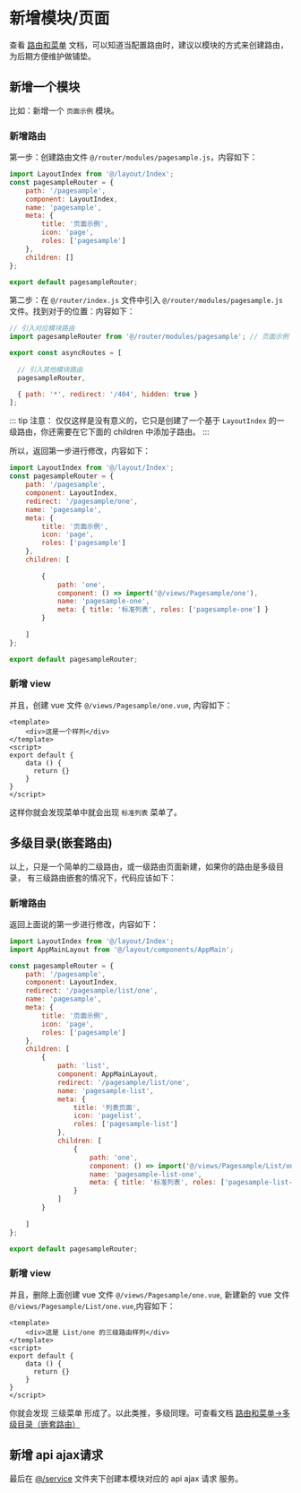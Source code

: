 # 新增模块/页面

查看 [路由和菜单](/guide/basis/router-and-menu.html#路由) 文档，可以知道当配置路由时，建议以模块的方式来创建路由，为后期方便维护做铺垫。

## 新增一个模块

比如：新增一个 `页面示例` 模块。

### 新增路由

第一步：创建路由文件 `@/router/modules/pagesample.js`，内容如下：

```js
import LayoutIndex from '@/layout/Index';
const pagesampleRouter = {
    path: '/pagesample',
    component: LayoutIndex,
    name: 'pagesample',
    meta: {
        title: '页面示例',
        icon: 'page',
        roles: ['pagesample']
    },
    children: []
};

export default pagesampleRouter;
```

第二步：在 `@/router/index.js` 文件中引入 `@/router/modules/pagesample.js` 文件。找到对于的位置：内容如下：

```js
// 引入对应模块路由
import pagesampleRouter from '@/router/modules/pagesample'; // 页面示例

export const asyncRoutes = [
  
  // 引入其他模块路由
  pagesampleRouter,

  { path: '*', redirect: '/404', hidden: true }
];
```

::: tip 注意：
 仅仅这样是没有意义的，它只是创建了一个基于 `LayoutIndex` 的一级路由，你还需要在它下面的 children 中添加子路由。
:::

所以，返回第一步进行修改，内容如下：
```js
import LayoutIndex from '@/layout/Index';
const pagesampleRouter = {
    path: '/pagesample',
    component: LayoutIndex,
    redirect: '/pagesample/one',
    name: 'pagesample',
    meta: {
        title: '页面示例',
        icon: 'page',
        roles: ['pagesample']
    },
    children: [
       
        {
            path: 'one',
            component: () => import('@/views/Pagesample/one'),
            name: 'pagesample-one',
            meta: { title: '标准列表', roles: ['pagesample-one'] }
        }
        
    ]
};

export default pagesampleRouter;
```

### 新增 view

并且，创建 vue 文件 `@/views/Pagesample/one.vue`, 内容如下：

```vue
<template>
    <div>这是一个样列</div>
</template>
<script>
export default {
    data () {
      return {}
    }
}
</script>
```
这样你就会发现菜单中就会出现 `标准列表` 菜单了。

## 多级目录(嵌套路由)

以上，只是一个简单的二级路由，或一级路由页面新建，如果你的路由是多级目录， 有三级路由嵌套的情况下，代码应该如下：

### 新增路由

返回上面说的第一步进行修改，内容如下：
```js
import LayoutIndex from '@/layout/Index';
import AppMainLayout from '@/layout/components/AppMain';

const pagesampleRouter = {
    path: '/pagesample',
    component: LayoutIndex,
    redirect: '/pagesample/list/one',
    name: 'pagesample',
    meta: {
        title: '页面示例',
        icon: 'page',
        roles: ['pagesample']
    },
    children: [
        {
            path: 'list',
            component: AppMainLayout,
            redirect: '/pagesample/list/one',
            name: 'pagesample-list',
            meta: { 
                title: '列表页面',
                icon: 'pagelist',
                roles: ['pagesample-list']
            },
            children: [
                {
                    path: 'one',
                    component: () => import('@/views/Pagesample/List/one'),
                    name: 'pagesample-list-one',
                    meta: { title: '标准列表', roles: ['pagesample-list-one'] }
                }
            ]
        }
        
    ]
};

export default pagesampleRouter;
```

### 新增 view

并且，删除上面创建 vue 文件 `@/views/Pagesample/one.vue`, 新建新的 vue 文件 `@/views/Pagesample/List/one.vue`,内容如下：

```vue
<template>
    <div>这是 List/one 的三级路由样列</div>
</template>
<script>
export default {
    data () {
      return {}
    }
}
</script>
```

你就会发现 三级菜单 形成了。以此类推，多级同理。可查看文档 [路由和菜单->多级目录（嵌套路由）](/guide/basis/router-and-menu.html#多级目录-嵌套路由)

## 新增 api ajax请求

最后在 [@/service](https://github.com/lqsong/admin-element-vue/tree/master/src/service) 文件夹下创建本模块对应的 api ajax 请求 服务。


